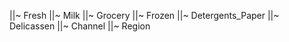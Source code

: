 ||~ Fresh	||~ Milk	||~ Grocery	||~ Frozen	||~ Detergents_Paper	||~ Delicassen	||~ Channel	||~ Region
